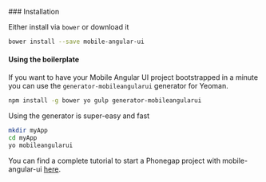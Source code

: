 ### Installation

Either install via `bower` or download it

``` sh
bower install --save mobile-angular-ui
```

#### Using the boilerplate

If you want to have your Mobile Angular UI project bootstrapped in a minute you can use the `generator-mobileangularui` generator for Yeoman.

``` sh
npm install -g bower yo gulp generator-mobileangularui
```

Using the generator is super-easy and fast

``` sh
mkdir myApp
cd myApp
yo mobileangularui
```

You can find a complete tutorial to start a Phonegap project with mobile-angular-ui <a href="/blog/your-first-phonegap-app-with-mobile-angular-ui/">here</a>.


